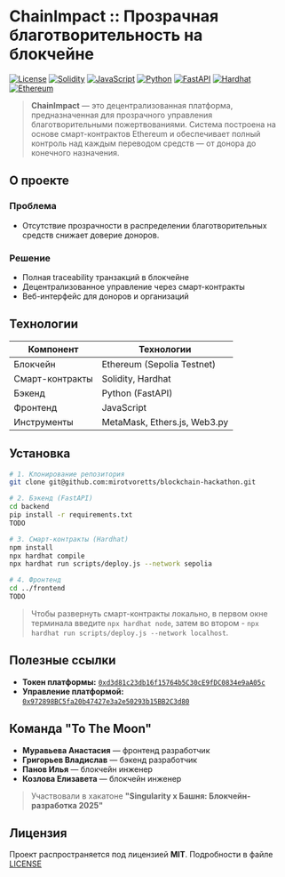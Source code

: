# ChainImpact :: Прозрачная благотворительность на блокчейне  

[![License](https://img.shields.io/badge/License-MIT-yellow?style=for-the-badge)](https://opensource.org/licenses/MIT) [![Solidity](https://img.shields.io/badge/Solidity-363636?style=for-the-badge&logo=solidity&logoColor=white)](https://soliditylang.org/) [![JavaScript](https://img.shields.io/badge/JavaScript-F7DF1E?style=for-the-badge&logo=javascript&logoColor=black)](https://developer.mozilla.org/en-US/docs/Web/JavaScript) [![Python](https://img.shields.io/badge/Python-3776AB?style=for-the-badge&logo=python&logoColor=white)](https://www.python.org/) [![FastAPI](https://img.shields.io/badge/FastAPI-009688?style=for-the-badge&logo=fastapi&logoColor=white)](https://fastapi.tiangolo.com/) [![Hardhat](https://img.shields.io/badge/Hardhat-FFF100?style=for-the-badge&logo=ethereum&logoColor=black)](https://hardhat.org/) [![Ethereum](https://img.shields.io/badge/Ethereum-3C3C3D?style=for-the-badge&logo=ethereum&logoColor=white)](https://ethereum.org/)  

> **ChainImpact** — это децентрализованная платформа, предназначенная для прозрачного управления благотворительными пожертвованиями. Система построена на основе смарт-контрактов Ethereum и обеспечивает полный контроль над каждым переводом средств — от донора до конечного назначения.

## О проекте  

### Проблема  
- Отсутствие прозрачности в распределении благотворительных средств снижает доверие доноров.  

### Решение  
- Полная traceability транзакций в блокчейне  
- Децентрализованное управление через смарт-контракты  
- Веб-интерфейс для доноров и организаций  

## Технологии  

| Компонент       | Технологии                          |
|-----------------|-------------------------------------|
| Блокчейн        | Ethereum (Sepolia Testnet)          |
| Смарт-контракты | Solidity, Hardhat                   |
| Бэкенд          | Python (FastAPI)                    |
| Фронтенд        | JavaScript                          |
| Инструменты     | MetaMask, Ethers.js, Web3.py        |

## Установка  

```bash
# 1. Клонирование репозитория
git clone git@github.com:mirotvoretts/blockchain-hackathon.git

# 2. Бэкенд (FastAPI)
cd backend
pip install -r requirements.txt
TODO

# 3. Смарт-контракты (Hardhat)
npm install
npx hardhat compile
npx hardhat run scripts/deploy.js --network sepolia

# 4. Фронтенд
cd ../frontend
TODO
```

> Чтобы развернуть смарт-контракты локально, в первом окне терминала введите `npx hardhat node`, затем во втором - `npx hardhat run scripts/deploy.js --network localhost`.

## Полезные ссылки

- **Токен платформы:** [`0xd3d81c23db16f15764b5C30cE9fDC0834e9aA05c`](https://sepolia.etherscan.io/address/0xd3d81c23db16f15764b5C30cE9fDC0834e9aA05c)
- **Управление платформой:** [`0x972898BC5fa20b47427e3a2e50293b15BB2C3d80`](https://sepolia.etherscan.io/address/0x972898BC5fa20b47427e3a2e50293b15BB2C3d80)

## Команда "To The Moon"

- **Муравьева Анастасия** — фронтенд разработчик
- **Григорьев Владислав** — бэкенд разработчик
- **Панов Илья** — блокчейн инженер
- **Козлова Елизавета** — блокчейн инженер

> Участвовали в хакатоне **"Singularity x Башня: Блокчейн-разработка 2025"**

## Лицензия

Проект распространяется под лицензией **MIT**. Подробности в файле [LICENSE](https://github.com/mirotvoretts/blockchain-hackathon/blob/main/LICENSE)
